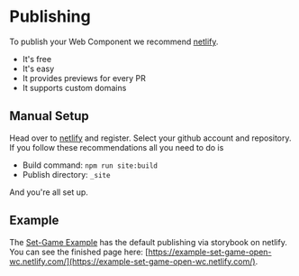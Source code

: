# Publishing

To publish your Web Component we recommend [netlify](https://www.netlify.com/).

- It's free
- It's easy
- It provides previews for every PR
- It supports custom domains

## Manual Setup

Head over to [netlify](https://www.netlify.com/) and register.
Select your github account and repository.
If you follow these recommendations all you need to do is
- Build command: `npm run site:build`
- Publish directory: `_site`

And you're all set up.

## Example
The [Set-Game Example](https://github.com/open-wc/example-vanilla-set-game/) has the default publishing via storybook on netlify.
You can see the finished page here: [https://example-set-game-open-wc.netlify.com/](https://example-set-game-open-wc.netlify.com/).
